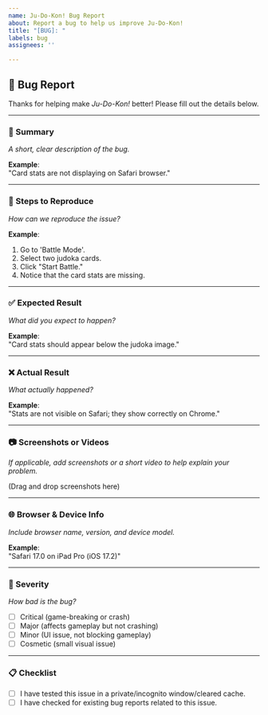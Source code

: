 ```yaml
---
name: Ju-Do-Kon! Bug Report
about: Report a bug to help us improve Ju-Do-Kon!
title: "[BUG]: "
labels: bug
assignees: ''

---
```


## 🐞 Bug Report

Thanks for helping make *Ju-Do-Kon!* better! Please fill out the details below.

---

### 📝 Summary
_A short, clear description of the bug._

**Example**:  
"Card stats are not displaying on Safari browser."

---

### 🔢 Steps to Reproduce
_How can we reproduce the issue?_

**Example**:
1. Go to 'Battle Mode'.
2. Select two judoka cards.
3. Click "Start Battle."
4. Notice that the card stats are missing.

---

### ✅ Expected Result
_What did you expect to happen?_

**Example**:  
"Card stats should appear below the judoka image."

---

### ❌ Actual Result
_What actually happened?_

**Example**:  
"Stats are not visible on Safari; they show correctly on Chrome."

---

### 📷 Screenshots or Videos
_If applicable, add screenshots or a short video to help explain your problem._

(Drag and drop screenshots here)

---

### 🌐 Browser & Device Info
_Include browser name, version, and device model._

**Example**:  
"Safari 17.0 on iPad Pro (iOS 17.2)"

---

### 🚨 Severity
_How bad is the bug?_

- [ ] Critical (game-breaking or crash)
- [ ] Major (affects gameplay but not crashing)
- [ ] Minor (UI issue, not blocking gameplay)
- [ ] Cosmetic (small visual issue)

---

### 📋 Checklist
- [ ] I have tested this issue in a private/incognito window/cleared cache.
- [ ] I have checked for existing bug reports related to this issue.
